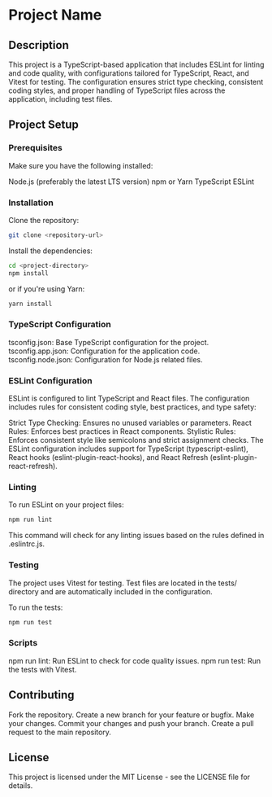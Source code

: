 # Project Name

## Description

This project is a TypeScript-based application that includes ESLint for linting and code quality, with configurations tailored for TypeScript, React, and Vitest for testing. The configuration ensures strict type checking, consistent coding styles, and proper handling of TypeScript files across the application, including test files.

## Project Setup

### Prerequisites

Make sure you have the following installed:

Node.js (preferably the latest LTS version)
npm or Yarn
TypeScript
ESLint

### Installation

Clone the repository:

```bash
git clone <repository-url>
```

Install the dependencies:

```bash
cd <project-directory>
npm install
```

or if you're using Yarn:

```bash
yarn install
```

### TypeScript Configuration

tsconfig.json: Base TypeScript configuration for the project.
tsconfig.app.json: Configuration for the application code.
tsconfig.node.json: Configuration for Node.js related files.

### ESLint Configuration

ESLint is configured to lint TypeScript and React files. The configuration includes rules for consistent coding style, best practices, and type safety:

Strict Type Checking: Ensures no unused variables or parameters.
React Rules: Enforces best practices in React components.
Stylistic Rules: Enforces consistent style like semicolons and strict assignment checks.
The ESLint configuration includes support for TypeScript (typescript-eslint), React hooks (eslint-plugin-react-hooks), and React Refresh (eslint-plugin-react-refresh).

### Linting

To run ESLint on your project files:

```bash
npm run lint
```

This command will check for any linting issues based on the rules defined in .eslintrc.js.

### Testing

The project uses Vitest for testing. Test files are located in the tests/ directory and are automatically included in the configuration.

To run the tests:

```bash
npm run test
```

### Scripts

npm run lint: Run ESLint to check for code quality issues.
npm run test: Run the tests with Vitest.

## Contributing

Fork the repository.
Create a new branch for your feature or bugfix.
Make your changes.
Commit your changes and push your branch.
Create a pull request to the main repository.

## License

This project is licensed under the MIT License - see the LICENSE file for details.
